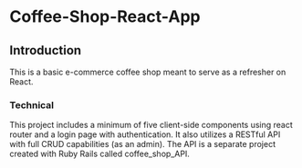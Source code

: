 # Coffee-Shop-React-App

## Introduction

This is a basic e-commerce coffee shop meant to serve as a refresher on React. 

### Technical

This project includes a minimum of five client-side components using react router and a login page with authentication. It also utilizes a RESTful API with full CRUD capabilities (as an admin). The API is a separate project created with Ruby Rails called coffee_shop_API. 